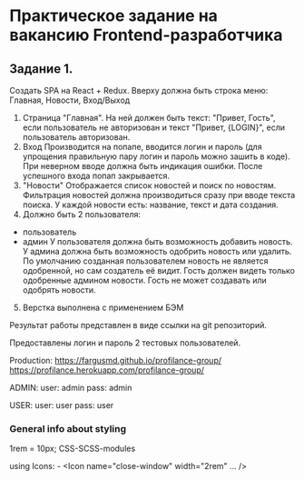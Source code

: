 # Практическое задание на вакансию Frontend-разработчика

## Задание 1.

Создать SPA на React + Redux. Вверху должна быть строка меню: Главная, Новости, Вход/Выход

1. Страница "Главная".
   На ней должен быть текст: "Привет, Гость", если пользователь не авторизован и текст "Привет, {LOGIN}", если пользователь авторизован.
2. Вход
   Производится на попапе, вводится логин и пароль (для упрощения правильную пару логин и пароль можно зашить в коде). При неверном вводе должна быть индикация ошибки.
   После успешного входа попап закрывается.
3. "Новости"
   Отображается список новостей и поиск по новостям. Фильтрация новостей должна производиться сразу при вводе текста поиска. У каждой новости есть: название, текст и дата создания.
4. Должно быть 2 пользователя:

- пользователь
- админ
  У пользователя должна быть возможность добавить новость. У админа должна быть возможность одобрить новость или удалить. По умолчанию созданная пользователем новость не является одобренной, но сам создатель её видит.
  Гость должен видеть только одобренные админом новости. Гость не может создавать или одобрять новости.

5. Верстка выполнена с применением БЭМ

Результат работы представлен в виде ссылки на git репозиторий.

Предоставлены логин и пароль 2 тестовых пользователей.

Production:
https://fargusmd.github.io/profilance-group/ 
https://profilance.herokuapp.com/profilance-group/

ADMIN:
user: admin
pass: admin

USER:
user: user
pass: user

### General info about styling

1rem = 10px;
CSS-SCSS-modules

using Icons: - <Icon name="close-window" width="2rem" ... />
